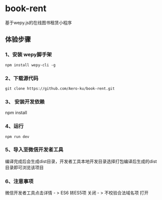 # book-rent
基于wepy.js的在线图书租赁小程序

## 体验步骤
### 1、安装 wepy脚手架
```
npm install wepy-cli -g
```

### 2、下载源代码
```
git clone https://github.com/Aero-ku/book-rent.git
```

### 3、 安装开发依赖
npm install

### 4、运行
```
npm run dev
```
### 5、导入至微信开发者工具
编译完成后会生成dist目录，开发者工具本地开发目录选择打包编译后生成的dist目录即可浏览该项目

### 6、注意事项
微信开发者工具点击详情 - > ES6 转ES5项 关闭 - > 不校验合法域名项  打开

